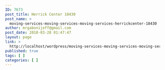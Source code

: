 ```yaml
---
ID: 7673
post_title: Herrick Center 18430
post_name: >
  moving-services-moving-services-moving-services-herrickcenter-18430
author: mrgabonijeff@gmail.com
post_date: 2018-03-28 01:47:47
layout: page
link: >
  http://localhost/wordpress/moving-services-moving-services-moving-services-herrickcenter-18430/
published: true
tags: [ ]
categories: [ ]
---
```

